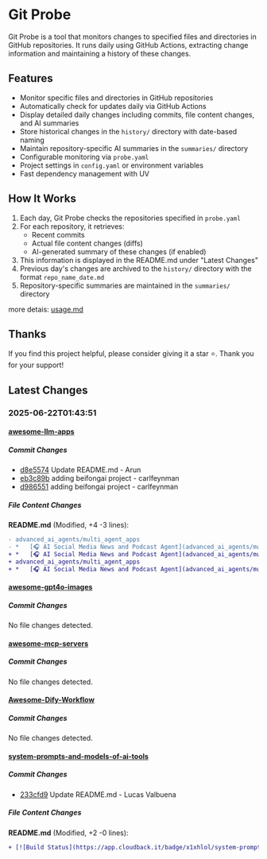 # Git Probe

Git Probe is a tool that monitors changes to specified files and directories in GitHub repositories. It runs daily using GitHub Actions, extracting change information and maintaining a history of these changes.

## Features

- Monitor specific files and directories in GitHub repositories
- Automatically check for updates daily via GitHub Actions
- Display detailed daily changes including commits, file content changes, and AI summaries
- Store historical changes in the `history/` directory with date-based naming
- Maintain repository-specific AI summaries in the `summaries/` directory
- Configurable monitoring via `probe.yaml`
- Project settings in `config.yaml` or environment variables
- Fast dependency management with UV

## How It Works

1. Each day, Git Probe checks the repositories specified in `probe.yaml`
2. For each repository, it retrieves:
   - Recent commits
   - Actual file content changes (diffs)
   - AI-generated summary of these changes (if enabled)
3. This information is displayed in the README.md under "Latest Changes"
4. Previous day's changes are archived to the `history/` directory with the format `repo_name_date.md`
5. Repository-specific summaries are maintained in the `summaries/` directory

more detais: [usage.md](usage.md)

## Thanks

If you find this project helpful, please consider giving it a star ⭐️. Thank you for your support!


## Latest Changes

### 2025-06-22T01:43:51

#### [awesome-llm-apps](https://github.com/Shubhamsaboo/awesome-llm-apps)

##### Commit Changes

- [d8e5574](https://github.com/Shubhamsaboo/awesome-llm-apps/commit/d8e5574bb8242d2f21e5e2f56cd28724a05df9c9) Update README.md - Arun
- [eb3c89b](https://github.com/Shubhamsaboo/awesome-llm-apps/commit/eb3c89b084cbd42f3febd5c42f7be6e00af76185) adding beifongai project - carlfeynman
- [d986551](https://github.com/Shubhamsaboo/awesome-llm-apps/commit/d986551e050afe5ed4c622f136e7c76fb4805040) adding beifongai project - carlfeynman


##### File Content Changes

**README.md** (Modified, +4 -3 lines):

```diff
- advanced_ai_agents/multi_agent_apps
- *   [🎧 AI Social Media News and Podcast Agent](advanced_ai_agents/multi_agent_apps/ai_news_and_podcast_agent/)
+ *   [🎧 AI Social Media News and Podcast Agent](advanced_ai_agents/multi_agent_apps/ai_news_and_podcast_agents/)
+ advanced_ai_agents/multi_agent_apps
+ *   [🎧 AI Social Media News and Podcast Agent](advanced_ai_agents/multi_agent_apps/ai_news_and_podcast_agent/)
```



#### [awesome-gpt4o-images](https://github.com/jamez-bondos/awesome-gpt4o-images)

##### Commit Changes

No file changes detected.

#### [awesome-mcp-servers](https://github.com/punkpeye/awesome-mcp-servers)

##### Commit Changes

No file changes detected.

#### [Awesome-Dify-Workflow](https://github.com/svcvit/Awesome-Dify-Workflow)

##### Commit Changes

No file changes detected.

#### [system-prompts-and-models-of-ai-tools](https://github.com/x1xhlol/system-prompts-and-models-of-ai-tools)

##### Commit Changes

- [233cfd9](https://github.com/x1xhlol/system-prompts-and-models-of-ai-tools/commit/233cfd984700be6823ac61a3c88a2caacd3a959c) Update README.md - Lucas Valbuena


##### File Content Changes

**README.md** (Modified, +2 -0 lines):

```diff
+ [![Build Status](https://app.cloudback.it/badge/x1xhlol/system-prompts-and-models-of-ai-tools)](https://cloudback.it)
```



